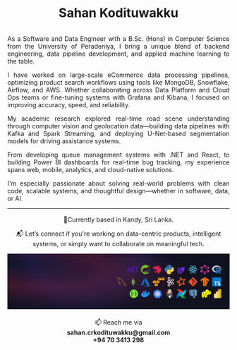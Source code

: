 <div style="display: flex; flex-direction: column; gap: 0px;">
  <h1 align="center">Sahan Kodituwakku</h1>
<div>

<div style="text-align: justify">
  <p>As a Software and Data Engineer with a B.Sc. (Hons) in Computer Science from the University of Peradeniya, I bring a unique blend of backend engineering, data pipeline development, and applied machine learning to the table.</p>

  <p>I have worked on large-scale eCommerce data processing pipelines, optimizing product search workflows using tools like MongoDB, Snowflake, Airflow, and AWS. Whether collaborating across Data Platform and Cloud Ops teams or fine-tuning systems with Grafana and Kibana, I focused on improving accuracy, speed, and reliability.</p>

  <p>My academic research explored real-time road scene understanding through computer vision and geolocation data—building data pipelines with Kafka and Spark Streaming, and deploying U-Net-based segmentation models for driving assistance systems.</p>

  <p>From developing queue management systems with .NET and React, to building Power BI dashboards for real-time bug tracking, my experience spans web, mobile, analytics, and cloud-native solutions.</p>

  <p>I'm especially passionate about solving real-world problems with clean code, scalable systems, and thoughtful design—whether in software, data, or AI.</p>
<div>

<hr>

<div style="width: 100%; diplay: flex; justify-items: center; margin-top: 1rem">
  <div style="width: 500px; display: flex; flex-direction: column; gap: 0px;">
    <p style="margin: 0px" align="center">📍Currently based in Kandy, Sri Lanka.</p>
    <p align="center">📬 Let’s connect if you're working on data-centric products, intelligent systems, or simply want to collaborate on meaningful tech.</p>
  </div>
</div>

<div style="width: 100%">
  <img src="assets/images/wallpaper.png" alt="wallpaper">
</div>

<br>

<div style="display: flex; flex-direction: column; gap: 0px;">
  <p style="margin: 0px" align="center">📫 Reach me via</p> 
  <p style="margin: 0px" align="center"><strong>sahan.crkodituwakku@gmail.com</strong></p>  
  <p style="margin: 0px" align="center"><strong>+94 70 3413 298</strong></p>
<div>

<!-- <div style="display: flex; flex-direction: row; align-items: center; gap: 1rem;">
  <img src="assets/icons/nestjs-svgrepo-com.svg" alt="nestjs" width="30" height="30">
  <img src="assets/icons/typescript-icon-svgrepo-com.svg" alt="typescript" width="30" height="30">
  <img src="assets/icons/graphql-svgrepo-com.svg" alt="graphql" width="30" height="30">
  <img src="assets/icons/nextjs-fill-svgrepo-com.svg" alt="nextjs" width="30" height="30">
  <img src="assets/icons/react-svgrepo-com.svg" alt="react" width="30" height="30">
  <img src="assets/icons/apollographql-svgrepo-com.svg" alt="apollo" width="30" height="30">
</div> -->

<!---
kodiidok/kodiidok is a ✨ special ✨ repository because its `README.md` (this file) appears on your GitHub profile.
You can click the Preview link to take a look at your changes.
--->
